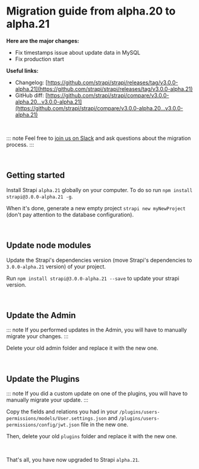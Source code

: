# Migration guide from alpha.20 to alpha.21

**Here are the major changes:**

- Fix timestamps issue about update data in MySQL
- Fix production start

**Useful links:**
- Changelog: [https://github.com/strapi/strapi/releases/tag/v3.0.0-alpha.21](https://github.com/strapi/strapi/releases/tag/v3.0.0-alpha.21)
- GitHub diff: [https://github.com/strapi/strapi/compare/v3.0.0-alpha.20...v3.0.0-alpha.21](https://github.com/strapi/strapi/compare/v3.0.0-alpha.20...v3.0.0-alpha.21)

<br>

::: note
Feel free to [join us on Slack](http://slack.strapi.io) and ask questions about the migration process.
:::

<br>

## Getting started

Install Strapi `alpha.21` globally on your computer. To do so run `npm install strapi@3.0.0-alpha.21 -g`.

When it's done, generate a new empty project `strapi new myNewProject` (don't pay attention to the database configuration).

<br>

## Update node modules

Update the Strapi's dependencies version (move Strapi's dependencies to `3.0.0-alpha.21` version) of your project.

Run `npm install strapi@3.0.0-alpha.21 --save` to update your strapi version.

<br>

## Update the Admin

::: note
If you performed updates in the Admin, you will have to manually migrate your changes.
:::

Delete your old admin folder and replace it with the new one.

<br>

## Update the Plugins

::: note
If you did a custom update on one of the plugins, you will have to manually migrate your update.
:::

Copy the fields and relations you had in your `/plugins/users-permissions/models/User.settings.json` and `/plugins/users-permissions/config/jwt.json` file in the new one.

Then, delete your old `plugins` folder and replace it with the new one.

<br>

That's all, you have now upgraded to Strapi `alpha.21`.
